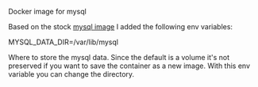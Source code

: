Docker image for mysql

Based on the stock [mysql image](https://registry.hub.docker.com/_/mysql/) I added the following env variables:

MYSQL_DATA_DIR=/var/lib/mysql

Where to store the mysql data. Since the default is a volume it's not preserved if you want to save the container as a new image. With this env variable you can change the directory.
